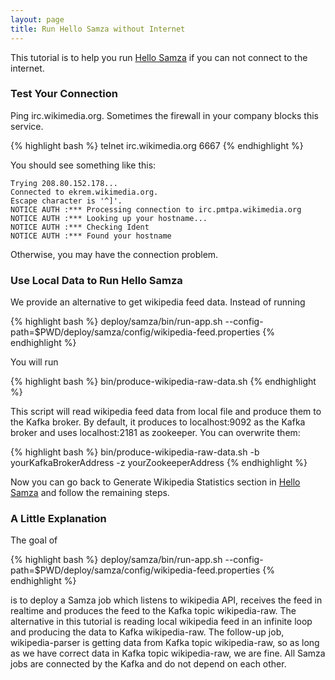 ```yaml
---
layout: page
title: Run Hello Samza without Internet
---
```

<!--
   Licensed to the Apache Software Foundation (ASF) under one or more
   contributor license agreements.  See the NOTICE file distributed with
   this work for additional information regarding copyright ownership.
   The ASF licenses this file to You under the Apache License, Version 2.0
   (the "License"); you may not use this file except in compliance with
   the License.  You may obtain a copy of the License at

       http://www.apache.org/licenses/LICENSE-2.0

   Unless required by applicable law or agreed to in writing, software
   distributed under the License is distributed on an "AS IS" BASIS,
   WITHOUT WARRANTIES OR CONDITIONS OF ANY KIND, either express or implied.
   See the License for the specific language governing permissions and
   limitations under the License.
-->

This tutorial is to help you run [Hello Samza](../../../startup/hello-samza/{{site.version}}/) if you can not connect to the internet. 

### Test Your Connection

Ping irc.wikimedia.org. Sometimes the firewall in your company blocks this service.

{% highlight bash %}
telnet irc.wikimedia.org 6667
{% endhighlight %}

You should see something like this:

```
Trying 208.80.152.178...
Connected to ekrem.wikimedia.org.
Escape character is '^]'.
NOTICE AUTH :*** Processing connection to irc.pmtpa.wikimedia.org
NOTICE AUTH :*** Looking up your hostname...
NOTICE AUTH :*** Checking Ident
NOTICE AUTH :*** Found your hostname
```

Otherwise, you may have the connection problem.

### Use Local Data to Run Hello Samza

We provide an alternative to get wikipedia feed data. Instead of running

{% highlight bash %}
deploy/samza/bin/run-app.sh --config-path=$PWD/deploy/samza/config/wikipedia-feed.properties
{% endhighlight %}

You will run

{% highlight bash %}
bin/produce-wikipedia-raw-data.sh
{% endhighlight %}

This script will read wikipedia feed data from local file and produce them to the Kafka broker. By default, it produces to localhost:9092 as the Kafka broker and uses localhost:2181 as zookeeper. You can overwrite them:

{% highlight bash %}
bin/produce-wikipedia-raw-data.sh -b yourKafkaBrokerAddress -z yourZookeeperAddress
{% endhighlight %}

Now you can go back to Generate Wikipedia Statistics section in [Hello Samza](../../../startup/hello-samza/{{site.version}}/) and follow the remaining steps.

### A Little Explanation

The goal of

{% highlight bash %}
deploy/samza/bin/run-app.sh --config-path=$PWD/deploy/samza/config/wikipedia-feed.properties
{% endhighlight %}

is to deploy a Samza job which listens to wikipedia API, receives the feed in realtime and produces the feed to the Kafka topic wikipedia-raw. The alternative in this tutorial is reading local wikipedia feed in an infinite loop and producing the data to Kafka wikipedia-raw. The follow-up job, wikipedia-parser is getting data from Kafka topic wikipedia-raw, so as long as we have correct data in Kafka topic wikipedia-raw, we are fine. All Samza jobs are connected by the Kafka and do not depend on each other.


